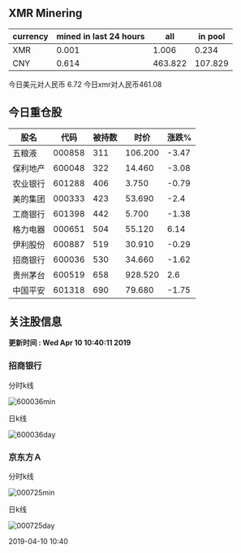 ## XMR Minering

|currency|mined in last 24 hours|all|in pool|
|---|---|---|---|
|XMR|0.001|1.006|0.234|
|CNY|0.614|463.822|107.829|

今日美元对人民币 6.72	今日xmr对人民币461.08


## 今日重仓股 

|股名|代码|被持数|时价|涨跌%|
|---|---|---|---|---|
|五粮液|000858|311|106.200|-3.47|
|保利地产|600048|322|14.460|-3.08|
|农业银行|601288|406|3.750|-0.79|
|美的集团|000333|423|53.690|-2.4|
|工商银行|601398|442|5.700|-1.38|
|格力电器|000651|504|55.120|6.14|
|伊利股份|600887|519|30.910|-0.29|
|招商银行|600036|530|34.660|-1.62|
|贵州茅台|600519|658|928.520|2.6|
|中国平安|601318|690|79.680|-1.75|

## 关注股信息
**更新时间 : Wed Apr 10 10:40:11 2019**
### 招商银行 
分时k线

![600036min](http://image.sinajs.cn/newchart/min/n/sh600036.gif)

日k线

![600036day](http://image.sinajs.cn/newchart/daily/n/sh600036.gif)

### 京东方Ａ 
分时k线

![000725min](http://image.sinajs.cn/newchart/min/n/sz000725.gif)

日k线

![000725day](http://image.sinajs.cn/newchart/daily/n/sz000725.gif)

2019-04-10 10:40